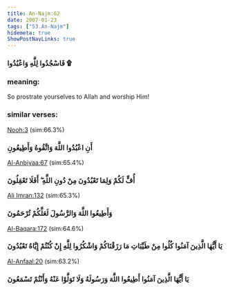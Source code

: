 ```yaml
---
title: An-Najm:62
date: 2007-01-23
tags: ["53.An-Najm"]
hidemeta: true 
ShowPostNavLinks: true 
---
```

### فَاسْجُدُوا لِلَّهِ وَاعْبُدُوا ۩
### meaning: 
So prostrate yourselves to Allah and worship Him!
### similar verses: 

[Nooh:3](/71/3) (sim:66.3%)

### أَنِ اعْبُدُوا اللَّهَ وَاتَّقُوهُ وَأَطِيعُونِ

[Al-Anbiyaa:67](/21/67) (sim:65.4%)

### أُفٍّ لَكُمْ وَلِمَا تَعْبُدُونَ مِنْ دُونِ اللَّهِ ۖ أَفَلَا تَعْقِلُونَ

[Ali Imran:132](/3/132) (sim:65.3%)

### وَأَطِيعُوا اللَّهَ وَالرَّسُولَ لَعَلَّكُمْ تُرْحَمُونَ

[Al-Baqara:172](/2/172) (sim:64.6%)

### يَا أَيُّهَا الَّذِينَ آمَنُوا كُلُوا مِنْ طَيِّبَاتِ مَا رَزَقْنَاكُمْ وَاشْكُرُوا لِلَّهِ إِنْ كُنْتُمْ إِيَّاهُ تَعْبُدُونَ

[Al-Anfaal:20](/8/20) (sim:63.2%)

### يَا أَيُّهَا الَّذِينَ آمَنُوا أَطِيعُوا اللَّهَ وَرَسُولَهُ وَلَا تَوَلَّوْا عَنْهُ وَأَنْتُمْ تَسْمَعُونَ
